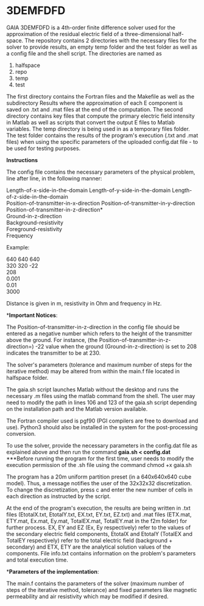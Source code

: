 # 3DEMFDFD

GAIA 3DEMFDFD is a 4th-order finite difference solver used for the approximation of the residual electric field of a three-dimensional half-space. The repository contains 2 directories with the necessary files for the solver to provide results, an empty temp folder and the test folder as well as a config file and the shell script. The directories are named as

1. halfspace
2. repo
3. temp
4. test

The first directory contains the Fortran files and the Makefile as well as the subdirectory Results where the approximation of each E component is saved on .txt and .mat files at the end of the computation. The second directory contains key files that compute the primary electric field intensity in Matlab as well as scripts that convert the output E files to Matlab variables. The temp directory is being used in as a temporary files folder. The test folder contains the results of the program's execution (.txt and .mat files) when using the specific parameters of the uploaded config.dat file - to be used for testing purposes.

**Instructions**

The config file contains the necessary parameters of the physical problem, line after line, in the following manner:

Length-of-x-side-in-the-domain Length-of-y-side-in-the-domain Length-of-z-side-in-the-domain  
Position-of-transmitter-in-x-direction Position-of-transmitter-in-y-direction Position-of-transmitter-in-z-direction*  
Ground-in-z-direction  
Background-resistivity  
Foreground-resistivity  
Frequency

Example:

640 640 640  
320 320 -22  
208  
0.001  
0.01  
3000  

Distance is given in m, resistivity in Ohm and frequency in Hz.

***Important Notices**:

The Position-of-transmitter-in-z-direction in the config file should be entered as a negative number which refers to the height of the transmitter above the ground. For instance, (the Position-of-transmitter-in-z-direction=) -22 value when the ground (Ground-in-z-direction) is set to 208 indicates the transmitter to be at 230.

The solver's parameters (tolerance and maximum number of steps for the iterative method) may be altered from within the main.f file located in halfspace folder.

The gaia.sh script launches Matlab without the desktop and runs the necessary .m files using the matlab command from the shell. The user may need to modify the path in lines 106 and 123 of the gaia.sh script depending on the installation path and the Matlab version available.

The Fortran compiler used is pgf90 (PGI compilers are free to download and use). Python3 should also be installed in the system for the post-processing conversion.
 
To use the solver, provide the necessary parameters in the config.dat file as explained above and then run the command **gaia.sh < config.dat**
***Before running the program for the first time, user needs to modify the execution permission of the .sh file using the command chmod +x gaia.sh

The program has a 20m uniform partition preset (in a 640x640x640 cube model). Thus, a message notifies the user of the 32x32x32 discretization. To change the discretization, press c and enter the new number of cells in each direction as instructed by the script.

At the end of the program's execution, the results are being written in .txt files (EtotalX.txt, EtotalY.txt, EX.txt, EY.txt, EZ.txt) and .mat files (ETX.mat, ETY.mat, Ex.mat, Ey.mat, TotalEX.mat, TotalEY.mat in the f2m folder) for further process. EX, EY and EZ (Ex, Ey respectively) refer to the values of the secondary electric field components, EtotalX and EtotalY (TotalEX and TotalEY respectively) refer to the total electric field (background + secondary) and ETX, ETY are the analytical solution values of the components. File info.txt contains information on the problem's parameters and total execution time.

***Parameters of the implementation**:

The main.f contains the parameters of the solver (maximum number of steps of the iterative method, tolerance) and fixed parameters like magnetic permeability and air resistivity which may be modified if desired.

